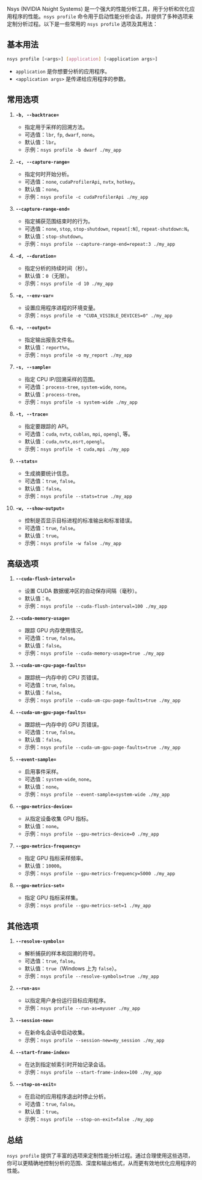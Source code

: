 Nsys (NVIDIA Nsight Systems) 是一个强大的性能分析工具，用于分析和优化应用程序的性能。`nsys profile` 命令用于启动性能分析会话，并提供了多种选项来定制分析过程。以下是一些常用的 `nsys profile` 选项及其用法：

## 基本用法
```bash
nsys profile [<args>] [application] [<application args>]
```
- `application` 是你想要分析的应用程序。
- `<application args>` 是传递给应用程序的参数。

## 常用选项

1. **`-b, --backtrace=`**
   - 指定用于采样的回溯方法。
   - 可选值：`lbr`, `fp`, `dwarf`, `none`。
   - 默认值：`lbr`。
   - 示例：`nsys profile -b dwarf ./my_app`

2. **`-c, --capture-range=`**
   - 指定何时开始分析。
   - 可选值：`none`, `cudaProfilerApi`, `nvtx`, `hotkey`。
   - 默认值：`none`。
   - 示例：`nsys profile -c cudaProfilerApi ./my_app`

3. **`--capture-range-end=`**
   - 指定捕获范围结束时的行为。
   - 可选值：`none`, `stop`, `stop-shutdown`, `repeat[:N]`, `repeat-shutdown:N`。
   - 默认值：`stop-shutdown`。
   - 示例：`nsys profile --capture-range-end=repeat:3 ./my_app`

4. **`-d, --duration=`**
   - 指定分析的持续时间（秒）。
   - 默认值：`0`（无限）。
   - 示例：`nsys profile -d 10 ./my_app`

5. **`-e, --env-var=`**
   - 设置应用程序进程的环境变量。
   - 示例：`nsys profile -e "CUDA_VISIBLE_DEVICES=0" ./my_app`

6. **`-o, --output=`**
   - 指定输出报告文件名。
   - 默认值：`report%n`。
   - 示例：`nsys profile -o my_report ./my_app`

7. **`-s, --sample=`**
   - 指定 CPU IP/回溯采样的范围。
   - 可选值：`process-tree`, `system-wide`, `none`。
   - 默认值：`process-tree`。
   - 示例：`nsys profile -s system-wide ./my_app`

8. **`-t, --trace=`**
   - 指定要跟踪的 API。
   - 可选值：`cuda`, `nvtx`, `cublas`, `mpi`, `opengl`, 等。
   - 默认值：`cuda,nvtx,osrt,opengl`。
   - 示例：`nsys profile -t cuda,mpi ./my_app`

9. **`--stats=`**
   - 生成摘要统计信息。
   - 可选值：`true`, `false`。
   - 默认值：`false`。
   - 示例：`nsys profile --stats=true ./my_app`

10. **`-w, --show-output=`**
    - 控制是否显示目标进程的标准输出和标准错误。
    - 可选值：`true`, `false`。
    - 默认值：`true`。
    - 示例：`nsys profile -w false ./my_app`

## 高级选项

1. **`--cuda-flush-interval=`**
   - 设置 CUDA 数据缓冲区的自动保存间隔（毫秒）。
   - 默认值：`0`。
   - 示例：`nsys profile --cuda-flush-interval=100 ./my_app`

2. **`--cuda-memory-usage=`**
   - 跟踪 GPU 内存使用情况。
   - 可选值：`true`, `false`。
   - 默认值：`false`。
   - 示例：`nsys profile --cuda-memory-usage=true ./my_app`

3. **`--cuda-um-cpu-page-faults=`**
   - 跟踪统一内存中的 CPU 页错误。
   - 可选值：`true`, `false`。
   - 默认值：`false`。
   - 示例：`nsys profile --cuda-um-cpu-page-faults=true ./my_app`

4. **`--cuda-um-gpu-page-faults=`**
   - 跟踪统一内存中的 GPU 页错误。
   - 可选值：`true`, `false`。
   - 默认值：`false`。
   - 示例：`nsys profile --cuda-um-gpu-page-faults=true ./my_app`

5. **`--event-sample=`**
   - 启用事件采样。
   - 可选值：`system-wide`, `none`。
   - 默认值：`none`。
   - 示例：`nsys profile --event-sample=system-wide ./my_app`

6. **`--gpu-metrics-device=`**
   - 从指定设备收集 GPU 指标。
   - 默认值：`none`。
   - 示例：`nsys profile --gpu-metrics-device=0 ./my_app`

7. **`--gpu-metrics-frequency=`**
   - 指定 GPU 指标采样频率。
   - 默认值：`10000`。
   - 示例：`nsys profile --gpu-metrics-frequency=5000 ./my_app`

8. **`--gpu-metrics-set=`**
   - 指定 GPU 指标采样集。
   - 示例：`nsys profile --gpu-metrics-set=1 ./my_app`

## 其他选项

1. **`--resolve-symbols=`**
   - 解析捕获的样本和回溯的符号。
   - 可选值：`true`, `false`。
   - 默认值：`true`（Windows 上为 `false`）。
   - 示例：`nsys profile --resolve-symbols=true ./my_app`

2. **`--run-as=`**
   - 以指定用户身份运行目标应用程序。
   - 示例：`nsys profile --run-as=myuser ./my_app`

3. **`--session-new=`**
   - 在新命名会话中启动收集。
   - 示例：`nsys profile --session-new=my_session ./my_app`

4. **`--start-frame-index=`**
   - 在达到指定帧索引时开始记录会话。
   - 示例：`nsys profile --start-frame-index=100 ./my_app`

5. **`--stop-on-exit=`**
   - 在启动的应用程序退出时停止分析。
   - 可选值：`true`, `false`。
   - 默认值：`true`。
   - 示例：`nsys profile --stop-on-exit=false ./my_app`

## 总结
`nsys profile` 提供了丰富的选项来定制性能分析过程。通过合理使用这些选项，你可以更精确地控制分析的范围、深度和输出格式，从而更有效地优化应用程序的性能。
